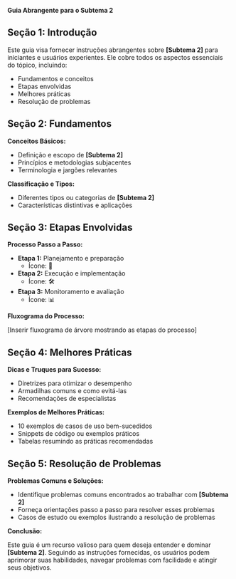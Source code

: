 **Guia Abrangente para o Subtema 2**

## Seção 1: Introdução

Este guia visa fornecer instruções abrangentes sobre **[Subtema 2]** para iniciantes e usuários experientes. Ele cobre todos os aspectos essenciais do tópico, incluindo:

- Fundamentos e conceitos
- Etapas envolvidas
- Melhores práticas
- Resolução de problemas

## Seção 2: Fundamentos

**Conceitos Básicos:**

- Definição e escopo de **[Subtema 2]**
- Princípios e metodologias subjacentes
- Terminologia e jargões relevantes

**Classificação e Tipos:**

- Diferentes tipos ou categorias de **[Subtema 2]**
- Características distintivas e aplicações

## Seção 3: Etapas Envolvidas

**Processo Passo a Passo:**

- **Etapa 1:** Planejamento e preparação
  - Ícone: 📝
- **Etapa 2:** Execução e implementação
  - Ícone: 🛠️
- **Etapa 3:** Monitoramento e avaliação
  - Ícone: 📊

**Fluxograma do Processo:**

[Inserir fluxograma de árvore mostrando as etapas do processo]

## Seção 4: Melhores Práticas

**Dicas e Truques para Sucesso:**

- Diretrizes para otimizar o desempenho
- Armadilhas comuns e como evitá-las
- Recomendações de especialistas

**Exemplos de Melhores Práticas:**

- 10 exemplos de casos de uso bem-sucedidos
- Snippets de código ou exemplos práticos
- Tabelas resumindo as práticas recomendadas

## Seção 5: Resolução de Problemas

**Problemas Comuns e Soluções:**

- Identifique problemas comuns encontrados ao trabalhar com **[Subtema 2]**
- Forneça orientações passo a passo para resolver esses problemas
- Casos de estudo ou exemplos ilustrando a resolução de problemas

**Conclusão:**

Este guia é um recurso valioso para quem deseja entender e dominar **[Subtema 2]**. Seguindo as instruções fornecidas, os usuários podem aprimorar suas habilidades, navegar problemas com facilidade e atingir seus objetivos.